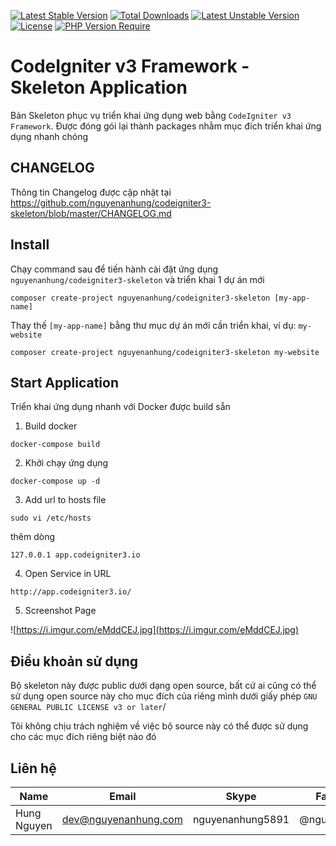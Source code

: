 [![Latest Stable Version](http://poser.pugx.org/nguyenanhung/codeigniter3-skeleton/v)](https://packagist.org/packages/nguyenanhung/codeigniter3-skeleton) [![Total Downloads](http://poser.pugx.org/nguyenanhung/codeigniter3-skeleton/downloads)](https://packagist.org/packages/nguyenanhung/codeigniter3-skeleton) [![Latest Unstable Version](http://poser.pugx.org/nguyenanhung/codeigniter3-skeleton/v/unstable)](https://packagist.org/packages/nguyenanhung/codeigniter3-skeleton) [![License](http://poser.pugx.org/nguyenanhung/codeigniter3-skeleton/license)](https://packagist.org/packages/nguyenanhung/codeigniter3-skeleton) [![PHP Version Require](http://poser.pugx.org/nguyenanhung/codeigniter3-skeleton/require/php)](https://packagist.org/packages/nguyenanhung/codeigniter3-skeleton)

# CodeIgniter v3 Framework - Skeleton Application

Bản Skeleton phục vụ triển khai ứng dụng web bằng `CodeIgniter v3 Framework`. Được đóng gói lại thành packages nhằm mục đích triển khai ứng dụng nhanh chóng

## CHANGELOG

Thông tin Changelog được cập nhật tại https://github.com/nguyenanhung/codeigniter3-skeleton/blob/master/CHANGELOG.md

## Install

Chạy command sau để tiến hành cài đặt ứng dụng `nguyenanhung/codeigniter3-skeleton` và triển khai 1 dự án mới

```shell
composer create-project nguyenanhung/codeigniter3-skeleton [my-app-name]
```

Thay thế `[my-app-name]` bằng thư mục dự án mới cần triển khai, ví dụ: `my-website`

```shell
composer create-project nguyenanhung/codeigniter3-skeleton my-website
```

## Start Application

Triển khai ứng dụng nhanh với Docker được build sẵn

1. Build docker

```shell
docker-compose build
```

2. Khởi chạy ứng dụng

```shell
docker-compose up -d
```

3. Add url to hosts file

```shell
sudo vi /etc/hosts
```

thêm dòng

```shell
127.0.0.1 app.codeigniter3.io
```

4. Open Service in URL

```shell
http://app.codeigniter3.io/
```

5. Screenshot Page

![https://i.imgur.com/eMddCEJ.jpg](https://i.imgur.com/eMddCEJ.jpg)

## Điều khoản sử dụng

Bộ skeleton này được public dưới dạng open source, bất cứ ai cũng có thể sử dụng open source này cho mục đích của riêng mình dưới giấy phép `GNU GENERAL PUBLIC LICENSE v3 or later`/

Tôi không chịu trách nghiệm về việc bộ source này có thể được sử dụng cho các mục đích riêng biệt nào đó

## Liên hệ

| Name        | Email                | Skype            | Facebook      |
|-------------|----------------------|------------------|---------------|
| Hung Nguyen | dev@nguyenanhung.com | nguyenanhung5891 | @nguyenanhung |
